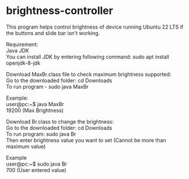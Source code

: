 # brightness-controller
This program helps control brightness of device running Ubuntu 22 LTS if the buttons and slide bar isn't working. <br>

Requirement:<br>
Java JDK <br>
You can install JDK by entering following command: sudo apt install openjdk-8-jdk <br>


Download MaxBr.class file to check maximum brightness supported: <br>
Go to the downloaded folder: cd Downloads <br>
To run program - sudo java MaxBr <br>

Example:<br>
user@pc:~$ java MaxBr  <br>
19200 (Max Brightness)  <br>


Download Br.class to change the brightness: <br>
Go to the downloaded folder: cd Downloads <br>
To run program: sudo java Br <br>
Then enter brightness value you want to set (Cannot be more than maximum value) <br>

Example <br>
user@pc:~$ sudo java Br <br>
700 (User entered value) <br>
